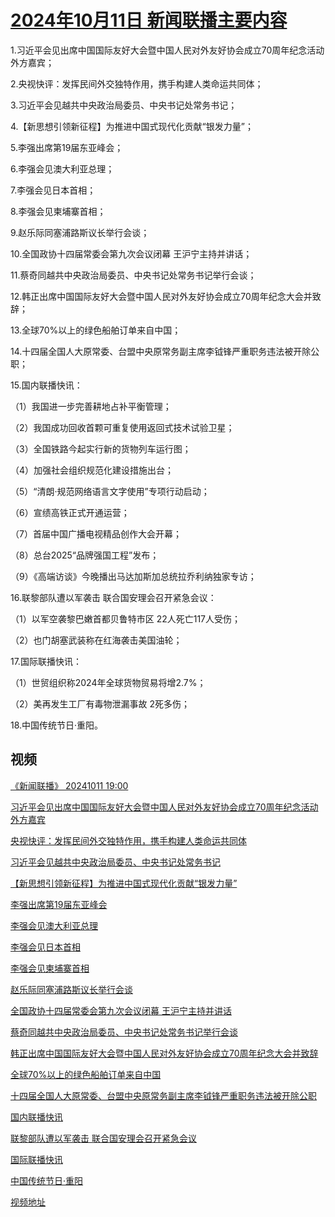 # [2024年10月11日 新闻联播主要内容](https://tv.cctv.com/lm/xwlb/day/20241011.shtml)

1.习近平会见出席中国国际友好大会暨中国人民对外友好协会成立70周年纪念活动外方嘉宾；

2.央视快评：发挥民间外交独特作用，携手构建人类命运共同体；

3.习近平会见越共中央政治局委员、中央书记处常务书记；

4.【新思想引领新征程】为推进中国式现代化贡献“银发力量”；

5.李强出席第19届东亚峰会；

6.李强会见澳大利亚总理；

7.李强会见日本首相；

8.李强会见柬埔寨首相；

9.赵乐际同塞浦路斯议长举行会谈；

10.全国政协十四届常委会第九次会议闭幕 王沪宁主持并讲话；

11.蔡奇同越共中央政治局委员、中央书记处常务书记举行会谈；

12.韩正出席中国国际友好大会暨中国人民对外友好协会成立70周年纪念大会并致辞；

13.全球70%以上的绿色船舶订单来自中国；

14.十四届全国人大原常委、台盟中央原常务副主席李钺锋严重职务违法被开除公职；

15.国内联播快讯：

（1）我国进一步完善耕地占补平衡管理；

（2）我国成功回收首颗可重复使用返回式技术试验卫星；

（3）全国铁路今起实行新的货物列车运行图；

（4）加强社会组织规范化建设措施出台；

（5）“清朗·规范网络语言文字使用”专项行动启动；

（6）宣绩高铁正式开通运营；

（7）首届中国广播电视精品创作大会开幕；

（8）总台2025“品牌强国工程”发布；

（9）《高端访谈》今晚播出马达加斯加总统拉乔利纳独家专访；

16.联黎部队遭以军袭击 联合国安理会召开紧急会议：

（1）以军空袭黎巴嫩首都贝鲁特市区 22人死亡117人受伤；

（2）也门胡塞武装称在红海袭击美国油轮；

17.国际联播快讯：

（1）世贸组织称2024年全球货物贸易将增2.7%；

（2）美再发生工厂有毒物泄漏事故 2死多伤；

18.中国传统节日·重阳。

## 视频

[《新闻联播》 20241011 19:00](https://tv.cctv.com/2024/10/11/VIDEdSSBba747TDhG10of3og241011.shtml)

[习近平会见出席中国国际友好大会暨中国人民对外友好协会成立70周年纪念活动外方嘉宾](https://tv.cctv.com/2024/10/11/VIDEvrl24ZDgDAzA0VMn9hA3241011.shtml)

[央视快评：发挥民间外交独特作用，携手构建人类命运共同体](https://tv.cctv.com/2024/10/11/VIDECads2pebmQyFm978ij9j241011.shtml)

[习近平会见越共中央政治局委员、中央书记处常务书记](https://tv.cctv.com/2024/10/11/VIDEQRUNaCzdoZfqb2eP4OQw241011.shtml)

[【新思想引领新征程】为推进中国式现代化贡献“银发力量”](https://tv.cctv.com/2024/10/11/VIDESr0FvyzFUSEbTaf2QKX8241011.shtml)

[李强出席第19届东亚峰会](https://tv.cctv.com/2024/10/11/VIDEAIGexfN3u4ys0fcM3FPi241011.shtml)

[李强会见澳大利亚总理](https://tv.cctv.com/2024/10/11/VIDE02CFYCqkSlsZHheYcNba241011.shtml)

[李强会见日本首相](https://tv.cctv.com/2024/10/11/VIDEbO3JUcmMCZ7CzBI1KDZJ241011.shtml)

[李强会见柬埔寨首相](https://tv.cctv.com/2024/10/11/VIDEz2HmopdccH0GiKUokliC241011.shtml)

[赵乐际同塞浦路斯议长举行会谈](https://tv.cctv.com/2024/10/11/VIDEe2Z3nMBUXE1COnorhANN241011.shtml)

[全国政协十四届常委会第九次会议闭幕 王沪宁主持并讲话](https://tv.cctv.com/2024/10/11/VIDEw1uuQhW0dc3WYolTBHsG241011.shtml)

[蔡奇同越共中央政治局委员、中央书记处常务书记举行会谈](https://tv.cctv.com/2024/10/11/VIDERqXaTLscfrkYWdrg3Ezw241011.shtml)

[韩正出席中国国际友好大会暨中国人民对外友好协会成立70周年纪念大会并致辞](https://tv.cctv.com/2024/10/11/VIDE8QUnSP1BEmrQ8SheMp69241011.shtml)

[全球70%以上的绿色船舶订单来自中国](https://tv.cctv.com/2024/10/11/VIDEyyTdigTMit8clJdkpeNR241011.shtml)

[十四届全国人大原常委、台盟中央原常务副主席李钺锋严重职务违法被开除公职](https://tv.cctv.com/2024/10/11/VIDEwrw8vdJKvQQwRTBbkc8s241011.shtml)

[国内联播快讯](https://tv.cctv.com/2024/10/11/VIDEZh6fOhHTcW43Buv6TFSO241011.shtml)

[联黎部队遭以军袭击 联合国安理会召开紧急会议](https://tv.cctv.com/2024/10/11/VIDEN95ebUe3BcfpC0e4Frdp241011.shtml)

[国际联播快讯](https://tv.cctv.com/2024/10/11/VIDEnzudoqMsMi5icAp1XgMR241011.shtml)

[中国传统节日·重阳](https://tv.cctv.com/2024/10/11/VIDENlrcE8o0gdK67E06WcD4241011.shtml)

[视频地址](https://tv.cctv.com/lm/xwlb/day/20241011.shtml) 

